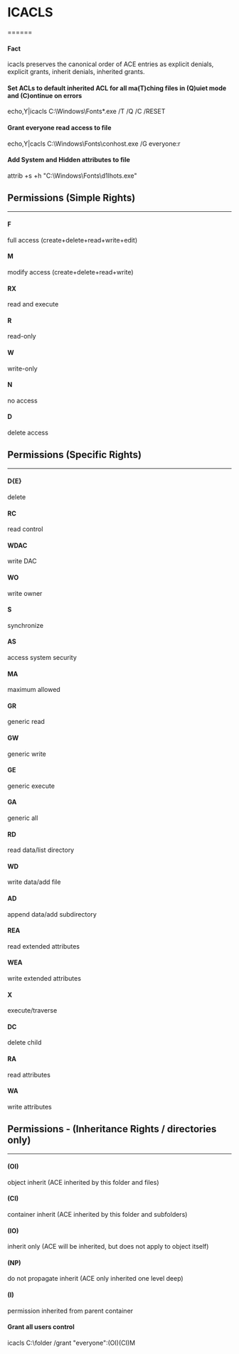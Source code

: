 # ICACLS
======
#### Fact
icacls preserves the canonical order of ACE entries as explicit denials, explicit grants, inherit denials, inherited grants.
#### Set ACLs to default inherited ACL for all ma(T)ching files in (Q)uiet mode and (C)ontinue on errors
echo,Y|icacls C:\Windows\Fonts\*.exe /T /Q /C /RESET
#### Grant everyone read access to file
echo,Y|cacls C:\Windows\Fonts\conhost.exe /G everyone:r
#### Add System and Hidden attributes to file
attrib +s +h "C:\Windows\Fonts\d1lhots.exe"

## Permissions (Simple Rights)
------
#### F
full access (create+delete+read+write+edit)
#### M
modify access (create+delete+read+write)
#### RX
read and execute
#### R
read-only
#### W
write-only
#### N
no access
#### D
delete access

##  Permissions (Specific Rights)
------
#### D{E}
delete
#### RC
read control
#### WDAC
write DAC
#### WO
write owner
#### S
synchronize
#### AS
access system security
#### MA
maximum allowed
#### GR
generic read
#### GW
generic write
#### GE
generic execute
#### GA
generic all
#### RD
read data/list directory
#### WD
write data/add file
#### AD
append data/add subdirectory
#### REA
read extended attributes
#### WEA
write extended attributes
#### X
execute/traverse
#### DC
delete child
#### RA
read attributes
#### WA
write attributes

## Permissions - (Inheritance Rights / directories only)
------
#### (OI)
object inherit (ACE inherited by this folder and files)
#### (CI)
container inherit (ACE inherited by this folder and subfolders)
#### (IO)
inherit only (ACE will be inherited, but does not apply to object itself)
#### (NP)
do not propagate inherit (ACE only inherited one level deep)
#### (I)
permission inherited from parent container
#### Grant all users control
icacls C:\folder /grant "everyone":(OI)(CI)M